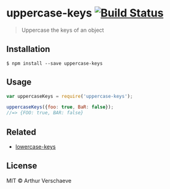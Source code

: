 # uppercase-keys [![Build Status](https://travis-ci.org/arthurvr/uppercase-keys.svg?branch=master)](https://travis-ci.org/arthurvr/uppercase-keys)

> Uppercase the keys of an object

## Installation

```
$ npm install --save uppercase-keys
```

## Usage

```js
var uppercaseKeys = require('uppercase-keys');

uppercaseKeys({foo: true, BaR: false});
//=> {FOO: true, BAR: false}
```

## Related

* [lowercase-keys](https://github.com/sindresorhus/lowercase-keys)

## License

MIT © Arthur Verschaeve
